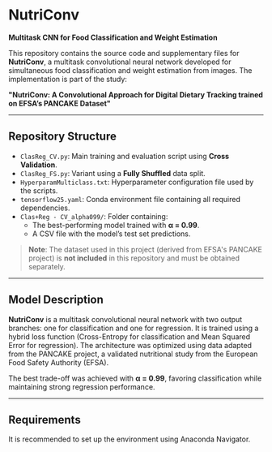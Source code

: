 # NutriConv  
**Multitask CNN for Food Classification and Weight Estimation**

This repository contains the source code and supplementary files for **NutriConv**, a multitask convolutional neural network developed for simultaneous food classification and weight estimation from images. The implementation is part of the study:

**"NutriConv: A Convolutional Approach for Digital Dietary Tracking trained on EFSA’s PANCAKE Dataset"**

---

## Repository Structure

- `ClasReg_CV.py`: Main training and evaluation script using **Cross Validation**.
- `ClasReg_FS.py`: Variant using a **Fully Shuffled** data split.
- `HyperparamMulticlass.txt`: Hyperparameter configuration file used by the scripts.
- `tensorflow25.yaml`: Conda environment file containing all required dependencies.
- `Clas+Reg - CV_alpha099/`: Folder containing:
  - The best-performing model trained with **α = 0.99**.
  - A CSV file with the model’s test set predictions.

> **Note**: The dataset used in this project (derived from EFSA's PANCAKE project) is **not included** in this repository and must be obtained separately.

---

## Model Description

**NutriConv** is a multitask convolutional neural network with two output branches: one for classification and one for regression. It is trained using a hybrid loss function (Cross-Entropy for classification and Mean Squared Error for regression). The architecture was optimized using data adapted from the PANCAKE project, a validated nutritional study from the European Food Safety Authority (EFSA).

The best trade-off was achieved with **α = 0.99**, favoring classification while maintaining strong regression performance.

---

## Requirements

It is recommended to set up the environment using Anaconda Navigator.
